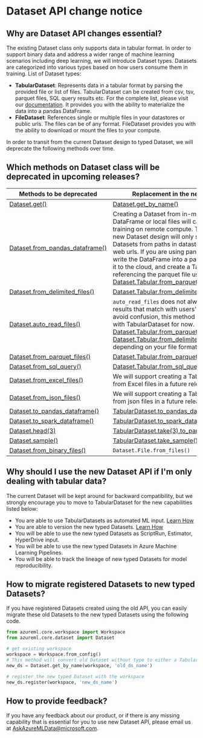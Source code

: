 # Dataset API change notice

## Why are Dataset API changes essential?

The existing Dataset class only supports data in tabular format. In order to support binary data and address a wider range of machine learning scenarios including deep learning, we will introduce Dataset types. Datasets are categorized into various types based on how users consume them in training. List of Dataset types:
- **TabularDataset**: Represents data in a tabular format by parsing the provided file or list of files. TabularDataset can be created from csv, tsv, parquet files, SQL query results etc. For the complete list, please visit our [documentation](https://aka.ms/tabulardataset-api-reference). It provides you with the ability to materialize the data into a pandas DataFrame.
- **FileDataset**: References single or multiple files in your datastores or public urls. The files can be of any format. FileDataset provides you with the ability to download or mount the files to your compute.

In order to transit from the current Dataset design to typed Dataset, we will deprecate the following methods over time.

## Which methods on Dataset class will be deprecated in upcoming releases?
Methods to be deprecated|Replacement in the new version|
----|--------
[Dataset.get()](https://docs.microsoft.com/python/api/azureml-core/azureml.core.dataset.dataset?view=azure-ml-py#get-workspace--name-none--id-none-)|[Dataset.get_by_name()](https://docs.microsoft.com/python/api/azureml-core/azureml.core.dataset.dataset?view=azure-ml-py#get-by-name-workspace--name--version--latest--)
[Dataset.from_pandas_dataframe()](https://docs.microsoft.com/python/api/azureml-core/azureml.core.dataset.dataset?view=azure-ml-py#from-pandas-dataframe-dataframe--path-none--in-memory-false-)|Creating a Dataset from in-memory DataFrame or local files will cause errors in training on remote compute. Therefore, the new Dataset design will only support creating Datasets from paths in datastores or public web urls. If you are using pandas, you can write the DataFrame into a parquet file, upload it to the cloud, and create a TabularDataset referencing the parquet file using [Dataset.Tabular.from_parquet_files()](https://docs.microsoft.com/python/api/azureml-core/azureml.data.dataset_factory.tabulardatasetfactory?view=azure-ml-py#from-parquet-files-path--validate-true--include-path-false--set-column-types-none-)
[Dataset.from_delimited_files()](https://docs.microsoft.com/python/api/azureml-core/azureml.core.dataset.dataset?view=azure-ml-py#from-delimited-files-path--separator------header--promoteheadersbehavior-all-files-have-same-headers--3---encoding--fileencoding-utf8--0---quoting-false--infer-column-types-true--skip-rows-0--skip-mode--skiplinesbehavior-no-rows--0---comment-none--include-path-false--archive-options-none--partition-format-none-)|[Dataset.Tabular.from_delimited_files()](https://docs.microsoft.com/python/api/azureml-core/azureml.data.dataset_factory.tabulardatasetfactory?view=azure-ml-py#from-delimited-files-path--validate-true--include-path-false--infer-column-types-true--set-column-types-none--separator------header--promoteheadersbehavior-all-files-have-same-headers--3--)
[Dataset.auto_read_files()](https://docs.microsoft.com/python/api/azureml-core/azureml.core.dataset.dataset?view=azure-ml-py#auto-read-files-path--include-path-false--partition-format-none-)|`auto_read_files` does not always produce results that match with users' expectation. To avoid confusion, this method is not introduced with TabularDataset for now. Please use [Dataset.Tabular.from_parquet_files()](https://docs.microsoft.com/python/api/azureml-core/azureml.data.dataset_factory.tabulardatasetfactory?view=azure-ml-py#from-parquet-files-path--validate-true--include-path-false--set-column-types-none-) or [Dataset.Tabular.from_delimited_files()](https://docs.microsoft.com/python/api/azureml-core/azureml.data.dataset_factory.tabulardatasetfactory?view=azure-ml-py#from-delimited-files-path--validate-true--include-path-false--infer-column-types-true--set-column-types-none--separator------header--promoteheadersbehavior-all-files-have-same-headers--3--) depending on your file format.
[Dataset.from_parquet_files()](https://docs.microsoft.com/python/api/azureml-core/azureml.core.dataset.dataset?view=azure-ml-py#from-parquet-files-path--include-path-false--partition-format-none-)|[Dataset.Tabular.from_parquet_files()](https://docs.microsoft.com/python/api/azureml-core/azureml.data.dataset_factory.tabulardatasetfactory?view=azure-ml-py#from-parquet-files-path--validate-true--include-path-false--set-column-types-none-)
[Dataset.from_sql_query()](https://docs.microsoft.com/python/api/azureml-core/azureml.core.dataset.dataset?view=azure-ml-py#from-sql-query-data-source--query-)|[Dataset.Tabular.from_sql_query()](https://docs.microsoft.com/python/api/azureml-core/azureml.data.dataset_factory.tabulardatasetfactory?view=azure-ml-py#from-sql-query-query--validate-true--set-column-types-none-)
[Dataset.from_excel_files()](https://docs.microsoft.com/python/api/azureml-core/azureml.core.dataset.dataset?view=azure-ml-py#from-excel-files-path--sheet-name-none--use-column-headers-false--skip-rows-0--include-path-false--infer-column-types-true--partition-format-none-)|We will support creating a TabularDataset from Excel files in a future release.
[Dataset.from_json_files()](https://docs.microsoft.com/python/api/azureml-core/azureml.core.dataset.dataset?view=azure-ml-py#from-json-files-path--encoding--fileencoding-utf8--0---flatten-nested-arrays-false--include-path-false--partition-format-none-)| We will support creating a TabularDataset from json files in a future release.
[Dataset.to_pandas_dataframe()](https://docs.microsoft.com/python/api/azureml-core/azureml.core.dataset.dataset?view=azure-ml-py#to-pandas-dataframe--)|[TabularDataset.to_pandas_dataframe()](https://docs.microsoft.com/en-us/python/api/azureml-core/azureml.data.tabulardataset?view=azure-ml-py#to-pandas-dataframe--)
[Dataset.to_spark_dataframe()](https://docs.microsoft.com/python/api/azureml-core/azureml.core.dataset.dataset?view=azure-ml-py#to-spark-dataframe--)|[TabularDataset.to_spark_dataframe()](https://docs.microsoft.com/python/api/azureml-core/azureml.data.tabulardataset?view=azure-ml-py#to-spark-dataframe--)
[Dataset.head(3)](https://docs.microsoft.com/python/api/azureml-core/azureml.core.dataset.dataset?view=azure-ml-py#head-count-)|[TabularDataset.take(3).to_pandas_dataframe()](https://docs.microsoft.com/python/api/azureml-core/azureml.data.tabulardataset?view=azure-ml-py#take-count-)
[Dataset.sample()](https://docs.microsoft.com/python/api/azureml-core/azureml.core.dataset.dataset?view=azure-ml-py#sample-sample-strategy--arguments-)|[TabularDataset.take_sample()](https://docs.microsoft.com/python/api/azureml-core/azureml.data.tabulardataset?view=azure-ml-py#take-sample-probability--seed-none-)
[Dataset.from_binary_files()](https://docs.microsoft.com/python/api/azureml-core/azureml.core.dataset.dataset?view=azure-ml-py#from-binary-files-path-)|`Dataset.File.from_files()`


## Why should I use the new Dataset API if I'm only dealing with tabular data?
The current Dataset will be kept around for backward compatibility, but we strongly encourage you to move to TabularDataset for the new capabilities listed below: 

- You are able to use TabularDatasets as automated ML input. [Learn How](https://aka.ms/automl-dataset)
- You are able to version the new typed Datasets. [Learn How](https://aka.ms/azureml/howto/createdatasets)
- You will be able to use the new typed Datasets as ScriptRun, Estimator, HyperDrive input.
- You will be able to use the new typed Datasets in Azure Machine Learning Pipelines.
- You will be able to track the lineage of new typed Datasets for model reproducibility.


## How to migrate registered Datasets to new typed Datasets?
If you have registered Datasets created using the old API, you can easily migrate these old Datasets to the new typed Datasets using the following code.
```Python
from azureml.core.workspace import Workspace
from azureml.core.dataset import Dataset

# get existing workspace
workspace = Workspace.from_config()
# This method will convert old Dataset without type to either a TabularDataset or a FileDataset object automatically.
new_ds = Dataset.get_by_name(workspace, 'old_ds_name')

# register the new typed Dataset with the workspace
new_ds.register(workspace, 'new_ds_name')
```

## How to provide feedback?
If you have any feedback about our product, or if there is any missing capability that is essential for you to use new Dataset API, please email us at [AskAzureMLData@microsoft.com](mailto:AskAzureMLData@microsoft.com).